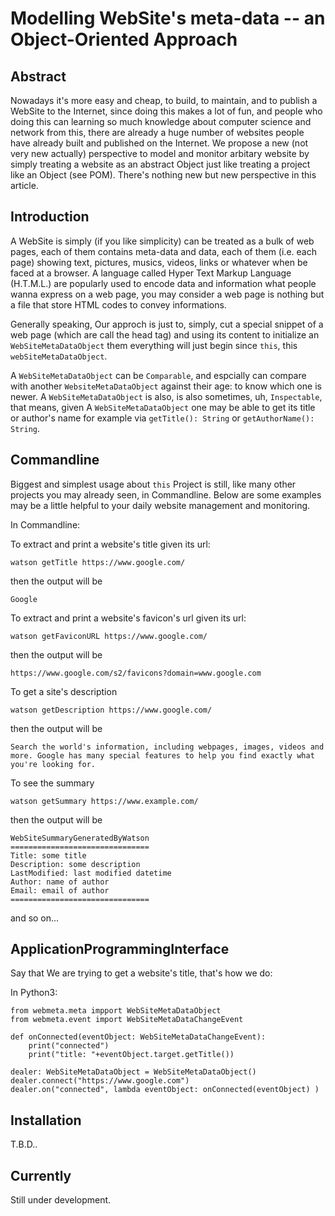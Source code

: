 # Modelling WebSite's meta-data -- an Object-Oriented Approach

## Abstract 

Nowadays it's more easy and cheap, to build, to maintain, and to publish a WebSite to the Internet, since doing this makes a lot of fun, and people who doing this can learning so much knowledge about computer science and network from this, there are already a huge number of websites people have already built and published on the Internet. We propose a new (not very new actually) perspective to model and monitor arbitary website by simply treating a website as an abstract Object just like treating a project like an Object (see POM). There's nothing new but new perspective in this article.

## Introduction

A WebSite is simply (if you like simplicity) can be treated as a bulk of web pages, each of them contains meta-data and data, each of them (i.e. each page) showing text, pictures, musics, videos, links or whatever when be faced at a browser. A language called Hyper Text Markup Language (H.T.M.L.) are popularly used to encode data and information what people wanna express on a web page, you may consider a web page is nothing but a file that store HTML codes to convey informations.

Generally speaking, Our approch is just to, simply, cut a special snippet of a web page (which are call the head tag) and using its content to initialize an `WebSiteMetaDataObject` them everything will just begin since `this`, this  `webSiteMetaDataObject`.

A `WebSiteMetaDataObject` can be `Comparable`, and espcially can compare with another `WebsiteMetaDataObject` against their age: to know which one is newer. A `WebSiteMetaDataObject` is also, is also sometimes, uh, `Inspectable`, that means, given A `WebSiteMetaDataObject` one may be able to get its title or author's name for example via `getTitle(): String` or `getAuthorName(): String`.

## Commandline

Biggest and simplest usage about `this` Project is still, like many other projects you may already seen, in Commandline. Below are some examples may be a little helpful to your daily website management and monitoring.

In Commandline:

To extract and print a website's title given its url:

```
watson getTitle https://www.google.com/
```

then the output will be

```
Google
```

To extract and print a website's favicon's url given its url:

```
watson getFaviconURL https://www.google.com/
```

then the output will be

```
https://www.google.com/s2/favicons?domain=www.google.com
```

To get a site's description

```
watson getDescription https://www.google.com/
```

then the output will be

```
Search the world's information, including webpages, images, videos and more. Google has many special features to help you find exactly what you're looking for.
```

To see the summary

```
watson getSummary https://www.example.com/
```

then the output will be

```
WebSiteSummaryGeneratedByWatson
===============================
Title: some title
Description: some description
LastModified: last modified datetime
Author: name of author
Email: email of author
===============================
```

and so on...

## ApplicationProgrammingInterface

Say that We are trying to get a website's title, that's how we do:

In Python3:

```
from webmeta.meta impport WebSiteMetaDataObject
from webmeta.event import WebSiteMetaDataChangeEvent

def onConnected(eventObject: WebSiteMetaDataChangeEvent):
    print("connected")
    print("title: "+eventObject.target.getTitle())

dealer: WebSiteMetaDataObject = WebSiteMetaDataObject()
dealer.connect("https://www.google.com")
dealer.on("connected", lambda eventObject: onConnected(eventObject) )

```

## Installation

T.B.D..

## Currently

Still under development.